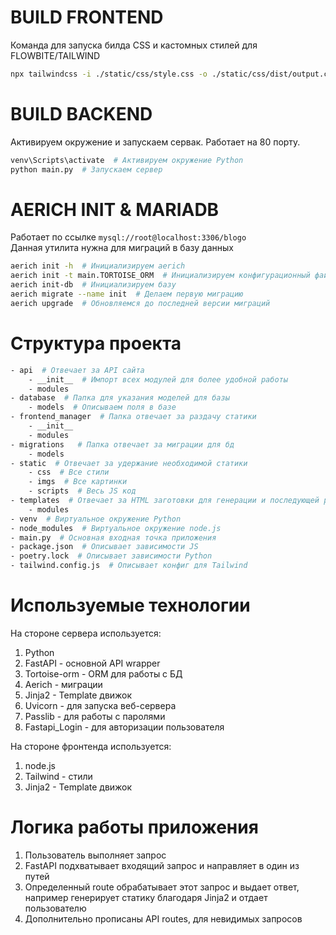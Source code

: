 # BUILD FRONTEND
Команда для запуска билда CSS и кастомных стилей для FLOWBITE/TAILWIND
```bash
npx tailwindcss -i ./static/css/style.css -o ./static/css/dist/output.css --watch  # Указываем тейлвинду путь до CSS файла и куда его конфигурировать
```

# BUILD BACKEND 
Активируем окружение и запускаем сервак. Работает на 80 порту.
```bash
venv\Scripts\activate  # Активируем окружение Python
python main.py  # Запускаем сервер
```

# AERICH INIT & MARIADB
Работает по ссылке `mysql://root@localhost:3306/blogo`\
Данная утилита нужна для миграций в базу данных
```bash
aerich init -h  # Инициализируем aerich
aerich init -t main.TORTOISE_ORM  # Инициализируем конфигурационный файл
aerich init-db  # Инициализируем базу
aerich migrate --name init  # Делаем первую миграцию
aerich upgrade  # Обновляемся до последней версии миграций
```

# Структура проекта
```bash
- api  # Отвечает за API сайта
    - __init__  # Импорт всех модулей для более удобной работы
    - modules
- database  # Папка для указания моделей для базы
    - models  # Описываем поля в базе
- frontend_manager  # Папка отвечает за раздачу статики
    - __init__  
    - modules
- migrations   # Папка отвечает за миграции для бд
    - models
- static  # Отвечает за удержание необходимой статики
    - css  # Все стили
    - imgs  # Все картинки
    - scripts  # Весь JS код
- templates  # Отвечает за HTML заготовки для генерации и последующей раздаче в frontend_manager
    - modules
- venv  # Виртуальное окружение Python
- node_modules  # Виртуальное окружение node.js
- main.py  # Основная входная точка приложения
- package.json  # Описывает зависимости JS
- poetry.lock  # Описывает зависимости Python
- tailwind.config.js  # Описывает конфиг для Tailwind
```

# Используемые технологии
На стороне сервера используется:
1. Python
2. FastAPI - основной API wrapper
3. Tortoise-orm - ORM для работы с БД
4. Aerich - миграции
5. Jinja2 - Template движок
6. Uvicorn - для запуска веб-сервера
7. Passlib - для работы с паролями
8. Fastapi_Login - для авторизации пользователя

На стороне фронтенда используется:
1. node.js
2. Tailwind - стили
3. Jinja2 - Template движок


# Логика работы приложения
1. Пользователь выполняет запрос
2. FastAPI подхватывает входящий запрос и направляет в один из путей
3. Определенный route обрабатывает этот запрос и выдает ответ, например генерирует статику благодаря Jinja2 и отдает пользователю
4. Дополнительно прописаны API routes, для невидимых запросов
